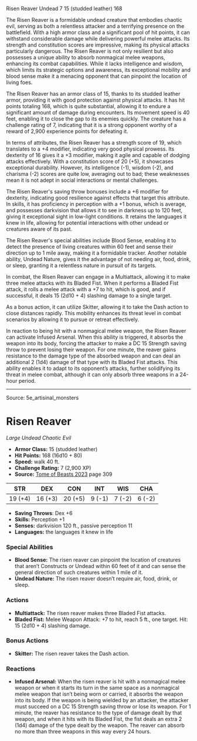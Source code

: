 <MonsterName/>Risen Reaver</MonsterName>
<CreatureType/>Undead</CreatureType>
<CR/>7</CR>
<AC/>15 (studded leather)</AC>
<HP/>168</HP>
<summary>The Risen Reaver is a formidable undead creature that embodies chaotic evil, serving as both a relentless attacker and a terrifying presence on the battlefield. With a high armor class and a significant pool of hit points, it can withstand considerable damage while delivering powerful melee attacks. Its strength and constitution scores are impressive, making its physical attacks particularly dangerous. The Risen Reaver is not only resilient but also possesses a unique ability to absorb nonmagical melee weapons, enhancing its combat capabilities. While it lacks intelligence and wisdom, which limits its strategic options and awareness, its exceptional mobility and blood sense make it a menacing opponent that can pinpoint the location of living foes. </summary>

<detail>

The Risen Reaver has an armor class of 15, thanks to its studded leather armor, providing it with good protection against physical attacks. It has hit points totaling 168, which is quite substantial, allowing it to endure a significant amount of damage during encounters. Its movement speed is 40 feet, enabling it to close the gap to its enemies quickly. The creature has a challenge rating of 7, indicating that it is a strong opponent worthy of a reward of 2,900 experience points for defeating it.

In terms of attributes, the Risen Reaver has a strength score of 19, which translates to a +4 modifier, indicating very good physical prowess. Its dexterity of 16 gives it a +3 modifier, making it agile and capable of dodging attacks effectively. With a constitution score of 20 (+5), it showcases exceptional durability. However, its intelligence (-1), wisdom (-2), and charisma (-2) scores are quite low, averaging out to bad; these weaknesses mean it is not adept in social interactions or mental challenges.

The Risen Reaver's saving throw bonuses include a +6 modifier for dexterity, indicating good resilience against effects that target this attribute. In skills, it has proficiency in perception with a +1 bonus, which is average, and possesses darkvision that allows it to see in darkness up to 120 feet, giving it exceptional sight in low-light conditions. It retains the languages it knew in life, allowing for potential interactions with other undead or creatures aware of its past.

The Risen Reaver's special abilities include Blood Sense, enabling it to detect the presence of living creatures within 60 feet and sense their direction up to 1 mile away, making it a formidable tracker. Another notable ability, Undead Nature, gives it the advantage of not needing air, food, drink, or sleep, granting it a relentless nature in pursuit of its targets.

In combat, the Risen Reaver can engage in a Multiattack, allowing it to make three melee attacks with its Bladed Fist. When it performs a Bladed Fist attack, it rolls a melee attack with a +7 to hit, which is good, and if successful, it deals 15 (2d10 + 4) slashing damage to a single target. 

As a bonus action, it can utilize Skitter, allowing it to take the Dash action to close distances rapidly. This mobility enhances its threat level in combat scenarios by allowing it to pursue or retreat effectively.

In reaction to being hit with a nonmagical melee weapon, the Risen Reaver can activate Infused Arsenal. When this ability is triggered, it absorbs the weapon into its body, forcing the attacker to make a DC 15 Strength saving throw to prevent losing their weapon. For one minute, the reaver gains resistance to the damage type of the absorbed weapon and can deal an additional 2 (1d4) damage of that type with its Bladed Fist attacks. This ability enables it to adapt to its opponent’s attacks, further solidifying its threat in melee combat, although it can only absorb three weapons in a 24-hour period.</detail>



---

Source: 5e_artisinal_monsters

# Risen Reaver

*Large* *Undead* *Chaotic Evil*

- **Armor Class:** 15 (studded leather)
- **Hit Points:** 168 (16d10 + 80)
- **Speed:** walk 40 ft.
- **Challenge Rating:** 7 (2,900 XP)
- **Source:** [Tome of Beasts 2023](https://koboldpress.com/kpstore/product/tome-of-beasts-1-2023-edition/) page 309

| STR | DEX | CON | INT | WIS | CHA |
| --- | --- | --- | --- | --- | --- |
| 19 (+4) | 16 (+3) | 20 (+5) | 9 (-1) | 7 (-2) | 6 (-2) |

- **Saving Throws**: Dex +6
- **Skills:** Perception +1
- **Senses:** darkvision 120 ft., passive perception 11
- **Languages:** the languages it knew in life

### Special Abilities

- **Blood Sense:** The risen reaver can pinpoint the location of creatures that aren’t Constructs or Undead within 60 feet of it and can sense the general direction of such creatures within 1 mile of it.
- **Undead Nature:** The risen reaver doesn’t require air, food, drink, or sleep.

### Actions

- **Multiattack:** The risen reaver makes three Bladed Fist attacks.
- **Bladed Fist:** Melee Weapon Attack: +7 to hit, reach 5 ft., one target. Hit: 15 (2d10 + 4) slashing damage.

### Bonus Actions

- **Skitter:** The risen reaver takes the Dash action.

### Reactions

- **Infused Arsenal:** When the risen reaver is hit with a nonmagical melee weapon or when it starts its turn in the same space as a nonmagical melee weapon that isn’t being worn or carried, it absorbs the weapon into its body. If the weapon is being wielded by an attacker, the attacker must succeed on a DC 15 Strength saving throw or lose its weapon. For 1 minute, the reaver has resistance to the type of damage dealt by that weapon, and when it hits with its Bladed Fist, the fist deals an extra 2 (1d4) damage of the type dealt by the weapon. The reaver can absorb no more than three weapons in this way every 24 hours.


